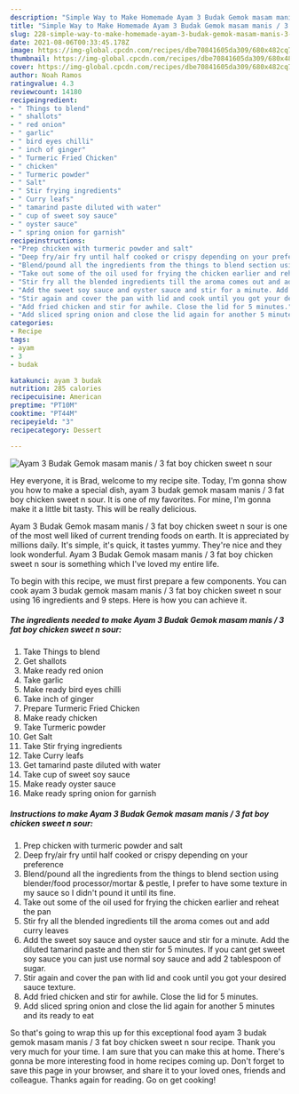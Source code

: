 ```yaml
---
description: "Simple Way to Make Homemade Ayam 3 Budak Gemok masam manis / 3 fat boy chicken sweet n sour"
title: "Simple Way to Make Homemade Ayam 3 Budak Gemok masam manis / 3 fat boy chicken sweet n sour"
slug: 228-simple-way-to-make-homemade-ayam-3-budak-gemok-masam-manis-3-fat-boy-chicken-sweet-n-sour
date: 2021-08-06T00:33:45.178Z
image: https://img-global.cpcdn.com/recipes/dbe70841605da309/680x482cq70/ayam-3-budak-gemok-masam-manis-3-fat-boy-chicken-sweet-n-sour-recipe-main-photo.jpg
thumbnail: https://img-global.cpcdn.com/recipes/dbe70841605da309/680x482cq70/ayam-3-budak-gemok-masam-manis-3-fat-boy-chicken-sweet-n-sour-recipe-main-photo.jpg
cover: https://img-global.cpcdn.com/recipes/dbe70841605da309/680x482cq70/ayam-3-budak-gemok-masam-manis-3-fat-boy-chicken-sweet-n-sour-recipe-main-photo.jpg
author: Noah Ramos
ratingvalue: 4.3
reviewcount: 14180
recipeingredient:
- " Things to blend"
- " shallots"
- " red onion"
- " garlic"
- " bird eyes chilli"
- " inch of ginger"
- " Turmeric Fried Chicken"
- " chicken"
- " Turmeric powder"
- " Salt"
- " Stir frying ingredients"
- " Curry leafs"
- " tamarind paste diluted with water"
- " cup of sweet soy sauce"
- " oyster sauce"
- " spring onion for garnish"
recipeinstructions:
- "Prep chicken with turmeric powder and salt"
- "Deep fry/air fry until half cooked or crispy depending on your preference"
- "Blend/pound all the ingredients from the things to blend section using blender/food processor/mortar &amp; pestle, I prefer to have some texture in my sauce so I didn&#39;t pound it until its fine."
- "Take out some of the oil used for frying the chicken earlier and reheat the pan"
- "Stir fry all the blended ingredients till the aroma comes out and add curry leaves"
- "Add the sweet soy sauce and oyster sauce and stir for a minute. Add the diluted tamarind paste and then stir for 5 minutes. If you cant get sweet soy sauce you can just use normal soy sauce and add 2 tablespoon of sugar."
- "Stir again and cover the pan with lid and cook until you got your desired sauce texture."
- "Add fried chicken and stir for awhile. Close the lid for 5 minutes."
- "Add sliced spring onion and close the lid again for another 5 minutes and its ready to eat"
categories:
- Recipe
tags:
- ayam
- 3
- budak

katakunci: ayam 3 budak 
nutrition: 285 calories
recipecuisine: American
preptime: "PT10M"
cooktime: "PT44M"
recipeyield: "3"
recipecategory: Dessert

---
```



![Ayam 3 Budak Gemok masam manis / 3 fat boy chicken sweet n sour](https://img-global.cpcdn.com/recipes/dbe70841605da309/680x482cq70/ayam-3-budak-gemok-masam-manis-3-fat-boy-chicken-sweet-n-sour-recipe-main-photo.jpg)

Hey everyone, it is Brad, welcome to my recipe site. Today, I'm gonna show you how to make a special dish, ayam 3 budak gemok masam manis / 3 fat boy chicken sweet n sour. It is one of my favorites. For mine, I'm gonna make it a little bit tasty. This will be really delicious.

Ayam 3 Budak Gemok masam manis / 3 fat boy chicken sweet n sour is one of the most well liked of current trending foods on earth. It is appreciated by millions daily. It's simple, it's quick, it tastes yummy. They're nice and they look wonderful. Ayam 3 Budak Gemok masam manis / 3 fat boy chicken sweet n sour is something which I've loved my entire life.




To begin with this recipe, we must first prepare a few components. You can cook ayam 3 budak gemok masam manis / 3 fat boy chicken sweet n sour using 16 ingredients and 9 steps. Here is how you can achieve it.

<!--inarticleads1-->

##### The ingredients needed to make Ayam 3 Budak Gemok masam manis / 3 fat boy chicken sweet n sour:

1. Take  Things to blend
1. Get  shallots
1. Make ready  red onion
1. Take  garlic
1. Make ready  bird eyes chilli
1. Take  inch of ginger
1. Prepare  Turmeric Fried Chicken
1. Make ready  chicken
1. Take  Turmeric powder
1. Get  Salt
1. Take  Stir frying ingredients
1. Take  Curry leafs
1. Get  tamarind paste diluted with water
1. Take  cup of sweet soy sauce
1. Make ready  oyster sauce
1. Make ready  spring onion for garnish




<!--inarticleads2-->

##### Instructions to make Ayam 3 Budak Gemok masam manis / 3 fat boy chicken sweet n sour:

1. Prep chicken with turmeric powder and salt
1. Deep fry/air fry until half cooked or crispy depending on your preference
1. Blend/pound all the ingredients from the things to blend section using blender/food processor/mortar &amp; pestle, I prefer to have some texture in my sauce so I didn&#39;t pound it until its fine.
1. Take out some of the oil used for frying the chicken earlier and reheat the pan
1. Stir fry all the blended ingredients till the aroma comes out and add curry leaves
1. Add the sweet soy sauce and oyster sauce and stir for a minute. Add the diluted tamarind paste and then stir for 5 minutes. If you cant get sweet soy sauce you can just use normal soy sauce and add 2 tablespoon of sugar.
1. Stir again and cover the pan with lid and cook until you got your desired sauce texture.
1. Add fried chicken and stir for awhile. Close the lid for 5 minutes.
1. Add sliced spring onion and close the lid again for another 5 minutes and its ready to eat




So that's going to wrap this up for this exceptional food ayam 3 budak gemok masam manis / 3 fat boy chicken sweet n sour recipe. Thank you very much for your time. I am sure that you can make this at home. There's gonna be more interesting food in home recipes coming up. Don't forget to save this page in your browser, and share it to your loved ones, friends and colleague. Thanks again for reading. Go on get cooking!
